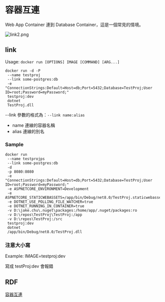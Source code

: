 # 容器互連

Web App Container 連到 Database Container，這是一個常見的情境。

![link2.png](link2.png)

## link

Usage:  `docker run [OPTIONS] IMAGE [COMMAND] [ARG...]`

```Shell
docker run -d -P 
 --name testproj 
 --link some-postgres:db 
 -e "ConnectionStrings:Default=Host=db;Port=5432;Database=TestProj;User ID=root;Password=myPassword;"
 testproj:dev 
 dotnet 
 TestProj.dll
```

--link 參數的格式為：`--link name:alias`

- name 連線的容器名稱
- alias 連線的別名

### Sample

```Shell
docker run
 --name testprojps
 --link some-postgres:db
 -d
 -p 8080:8080
 -e "ConnectionStrings:Default=Host=db;Port=5432;Database=TestProj;User ID=root;Password=myPassword;"
 -e ASPNETCORE_ENVIRONMENT=Development
 -e ASPNETCORE_STATICWEBASSETS=/app/bin/Debug/net8.0/TestProj.staticwebassets.runtime.CT.json
 -e DOTNET_USE_POLLING_FILE_WATCHER=true
 -e DOTNET_RUNNING_IN_CONTAINER=true
 -v D:\jake.chu\.nuget\packages:/home/app/.nuget/packages:ro
 -v D:\repos\TestProj\TestProj:/app
 -v D:\repos\TestProj:/src
 testproj:dev
 dotnet
 /app/bin/Debug/net8.0/TestProj.dll
 ```

### 注意大小寫

Example: IMAGE=testproj:dev

寫成 testProj:dev 會報錯

## RDF
[容器互連](https://philipzheng.gitbook.io/docker_practice/network/linking)